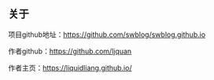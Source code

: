 ## 关于

项目github地址：<a href="https://github.com/swblog/swblog.github.io" target="_blank">https://github.com/swblog/swblog.github.io</a>


作者github：<a href="https://github.com/ljquan" target="_blank">https://github.com/ljquan</a>


作者主页：<a href="https://liquidliang.github.io/" target="_blank">https://liquidliang.github.io/</a>
